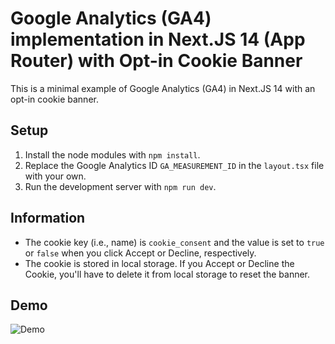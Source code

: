 # Google Analytics (GA4) implementation in Next.JS 14 (App Router) with Opt-in Cookie Banner

This is a minimal example of Google Analytics (GA4) in Next.JS 14 with an opt-in cookie banner.

## Setup

1. Install the node modules with `npm install`.
2. Replace the Google Analytics ID `GA_MEASUREMENT_ID` in the `layout.tsx` file with your own.
3. Run the development server with `npm run dev`.

## Information

- The cookie key (i.e., name) is `cookie_consent` and the value is set to `true` or `false` when you click Accept or Decline, respectively.
- The cookie is stored in local storage. If you Accept or Decline the Cookie, you'll have to delete it from local storage to reset the banner.

## Demo

![Demo](/demo.gif)